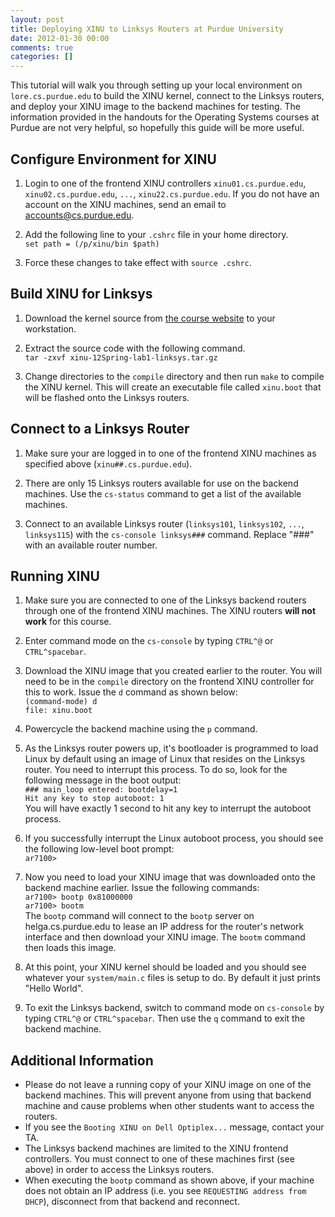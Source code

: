```yaml
---
layout: post
title: Deploying XINU to Linksys Routers at Purdue University
date: 2012-01-30 00:00
comments: true
categories: []
---
```

This tutorial will walk you through setting up your local environment on `lore.cs.purdue.edu` to build the XINU kernel, connect to the Linksys routers, and deploy your XINU image to the backend machines for testing. The information provided in the handouts for the Operating Systems courses at Purdue are not very helpful, so hopefully this guide will be more useful.

## Configure Environment for XINU

1. Login to one of the frontend XINU controllers `xinu01.cs.purdue.edu`, `xinu02.cs.purdue.edu`, `...`, `xinu22.cs.purdue.edu`. If you do not have an account on the XINU machines, send an email to <a href="mailto:accounts@cs.purdue.edu">accounts@cs.purdue.edu</a>.

2. Add the following line to your `.cshrc` file in your home directory.  
`set path = (/p/xinu/bin $path)`

3. Force these changes to take effect with `source .cshrc`.


## Build XINU for Linksys

1. Download the kernel source from <a href="http://www.cs.purdue.edu/homes/cs354/Lab1/xinu-12Spring-lab1-linksys.tar.gz" data-proofer-ignore>the course website</a> to your workstation.

2. Extract the source code with the following command.  
`tar -zxvf xinu-12Spring-lab1-linksys.tar.gz`

3. Change directories to the `compile` directory and then run `make` to compile the XINU kernel. This will create an executable file called `xinu.boot` that will be flashed onto the Linksys routers.


## Connect to a Linksys Router

1. Make sure your are logged in to one of the frontend XINU machines as specified above (`xinu##.cs.purdue.edu`).

2. There are only 15 Linksys routers available for use on the backend machines. Use the `cs-status` command to get a list of the available machines.

3. Connect to an available Linksys router (`linksys101`, `linksys102`, `...`, `linksys115`) with the `cs-console linksys###` command. Replace "###" with an available router number.


## Running XINU

1. Make sure you are connected to one of the Linksys backend routers through one of the frontend XINU machines. The XINU routers **will not work** for this course.

2. Enter command mode on the `cs-console` by typing `CTRL^@` or `CTRL^spacebar`. 

3. Download the XINU image that you created earlier to the router. You will need to be in the `compile` directory on the frontend XINU controller for this to work. Issue the `d` command as shown below:  
`(command-mode) d`  
`file: xinu.boot`

4. Powercycle the backend machine using the `p` command.

5. As the Linksys router powers up, it's bootloader is programmed to load Linux by default using an image of Linux that resides on the Linksys router. You need to interrupt this process. To do so, look for the following message in the boot output:  
`### main_loop entered: bootdelay=1`  
`Hit any key to stop autoboot: 1`  
You will have exactly 1 second to hit any key to interrupt the autoboot process.

6. If you successfully interrupt the Linux autoboot process, you should see the following low-level boot prompt:  
`ar7100>`

7. Now you need to load your XINU image that was downloaded onto the backend machine earlier. Issue the following commands:  
`ar7100> bootp 0x81000000`  
`ar7100> bootm`  
The `bootp` command will connect to the `bootp` server on helga.cs.purdue.edu to lease an IP address for the router's network interface and then download your XINU image. The `bootm` command then loads this image.

8. At this point, your XINU kernel should be loaded and you should see whatever your `system/main.c` files is setup to do. By default it just prints "Hello World".

9. To exit the Linksys backend, switch to command mode on `cs-console` by typing `CTRL^@` or `CTRL^spacebar`. Then use the `q` command to exit the backend machine.


## Additional Information

* Please do not leave a running copy of your XINU image on one of the backend machines. This will prevent anyone from using that backend machine and cause problems when other students want to access the routers.
* If you see the `Booting XINU on Dell Optiplex...` message, contact your TA.
* The Linksys backend machines are limited to the XINU frontend controllers. You must connect to one of these machines first (see above) in order to access the Linksys routers.
* When executing the `bootp` command as shown above, if your machine does not obtain an IP address (i.e. you see `REQUESTING address from DHCP`), disconnect from that backend and reconnect.